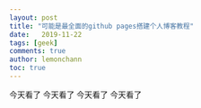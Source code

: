 ```yaml
---
layout: post
title: "可能是最全面的github pages搭建个人博客教程"
date:   2019-11-22
tags: [geek]
comments: true
author: lemonchann
toc: true
---
```

今天看了
今天看了
今天看了
今天看了
<!--stackedit_data:
eyJoaXN0b3J5IjpbLTEyMzk1MDQzMjZdfQ==
-->